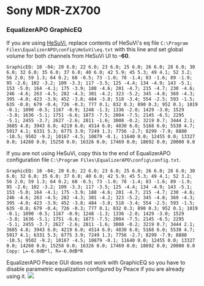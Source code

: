 # Sony MDR-ZX700
### EqualizerAPO GraphicEQ
If you are using [HeSuVi](https://sourceforge.net/projects/hesuvi/), replace contents of HeSuVi's eq file `C:\Program Files\EqualizerAPO\config\HeSuVi\eq.txt` with this line and set global volume for both channels from HeSuVi UI to **-60**.
```
GraphicEQ: 10 -84; 20 6.0; 22 6.0; 23 6.0; 25 6.0; 26 6.0; 28 6.0; 30 6.0; 32 6.0; 35 6.0; 37 6.0; 40 6.0; 42 5.9; 45 5.3; 49 4.1; 52 3.2; 56 2.0; 59 1.3; 64 0.2; 68 -0.5; 73 -1.0; 78 -1.4; 83 -1.6; 89 -1.9; 95 -2.6; 102 -3.2; 109 -3.3; 117 -3.5; 125 -4.4; 134 -4.9; 143 -5.1; 153 -5.0; 164 -4.1; 175 -3.9; 188 -4.6; 201 -4.7; 215 -4.7; 230 -4.6; 246 -4.6; 263 -4.5; 282 -4.3; 301 -4.2; 323 -5.2; 345 -4.8; 369 -4.3; 395 -4.0; 423 -3.9; 452 -3.8; 484 -3.8; 518 -3.4; 554 -2.5; 593 -1.5; 635 -0.8; 679 -0.4; 726 -0.3; 777 0.1; 832 0.3; 890 0.3; 952 0.1; 1019 -0.1; 1090 -0.5; 1167 -0.9; 1248 -1.3; 1336 -2.0; 1429 -3.0; 1529 -3.8; 1636 -5.1; 1751 -6.6; 1873 -7.5; 2004 -7.5; 2145 -6.5; 2295 -5.1; 2455 -3.7; 2627 -2.6; 2811 -1.6; 3008 -0.2; 3219 0.7; 3444 2.1; 3685 4.8; 3943 6.0; 4219 6.0; 4514 6.0; 4830 6.0; 5168 6.0; 5530 4.7; 5917 4.1; 6331 5.3; 6775 3.9; 7249 1.3; 7756 -2.7; 8299 -7.9; 8880 -10.5; 9502 -9.2; 10167 -4.5; 10879 -0.1; 11640 0.0; 12455 0.0; 13327 0.0; 14260 0.0; 15258 0.0; 16326 0.0; 17469 0.0; 18692 0.0; 20000 0.0
```
If you are not using HeSuVi, copy this to the end of EqualizerAPO configuration file `C:\Program Files\EqualizerAPO\config\config.txt`.
```
GraphicEQ: 10 -84; 20 6.0; 22 6.0; 23 6.0; 25 6.0; 26 6.0; 28 6.0; 30 6.0; 32 6.0; 35 6.0; 37 6.0; 40 6.0; 42 5.9; 45 5.3; 49 4.1; 52 3.2; 56 2.0; 59 1.3; 64 0.2; 68 -0.5; 73 -1.0; 78 -1.4; 83 -1.6; 89 -1.9; 95 -2.6; 102 -3.2; 109 -3.3; 117 -3.5; 125 -4.4; 134 -4.9; 143 -5.1; 153 -5.0; 164 -4.1; 175 -3.9; 188 -4.6; 201 -4.7; 215 -4.7; 230 -4.6; 246 -4.6; 263 -4.5; 282 -4.3; 301 -4.2; 323 -5.2; 345 -4.8; 369 -4.3; 395 -4.0; 423 -3.9; 452 -3.8; 484 -3.8; 518 -3.4; 554 -2.5; 593 -1.5; 635 -0.8; 679 -0.4; 726 -0.3; 777 0.1; 832 0.3; 890 0.3; 952 0.1; 1019 -0.1; 1090 -0.5; 1167 -0.9; 1248 -1.3; 1336 -2.0; 1429 -3.0; 1529 -3.8; 1636 -5.1; 1751 -6.6; 1873 -7.5; 2004 -7.5; 2145 -6.5; 2295 -5.1; 2455 -3.7; 2627 -2.6; 2811 -1.6; 3008 -0.2; 3219 0.7; 3444 2.1; 3685 4.8; 3943 6.0; 4219 6.0; 4514 6.0; 4830 6.0; 5168 6.0; 5530 4.7; 5917 4.1; 6331 5.3; 6775 3.9; 7249 1.3; 7756 -2.7; 8299 -7.9; 8880 -10.5; 9502 -9.2; 10167 -4.5; 10879 -0.1; 11640 0.0; 12455 0.0; 13327 0.0; 14260 0.0; 15258 0.0; 16326 0.0; 17469 0.0; 18692 0.0; 20000 0.0
Copy: L=-6.0dB*l, R=-6.0dB*R
```
EqualizerAPO Peace GUI does not work with GraphicEQ so you have to disable parametric equalization configured by Peace if you are already using it.
![](https://raw.githubusercontent.com/jaakkopasanen/AutoEq/master/results/Innerfidelity%202017/innerfidelity/onear/Sony%20MDR-ZX700/Sony%20MDR-ZX700.png)
